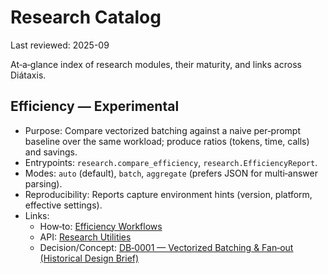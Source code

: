 # Research Catalog

Last reviewed: 2025-09

At‑a‑glance index of research modules, their maturity, and links across Diátaxis.

## Efficiency — Experimental

- Purpose: Compare vectorized batching against a naive per‑prompt baseline over the same workload; produce ratios (tokens, time, calls) and savings.
- Entrypoints: `research.compare_efficiency`, `research.EfficiencyReport`.
- Modes: `auto` (default), `batch`, `aggregate` (prefers JSON for multi‑answer parsing).
- Reproducibility: Reports capture environment hints (version, platform, effective settings).
- Links:
  - How‑to: [Efficiency Workflows](../../how-to/research/efficiency-workflows.md)
  - API: [Research Utilities](../api/research.md)
  - Decision/Concept: [DB‑0001 — Vectorized Batching & Fan‑out (Historical Design Brief)](../../explanation/decisions/DB-0001-vectorization-and-fanout.md)
